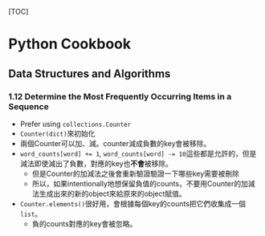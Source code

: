[TOC]

# Python Cookbook

## Data Structures and Algorithms

### 1.12 Determine the Most Frequently Occurring Items in a Sequence

* Prefer using `collections.Counter`
* `Counter(dict)`來初始化
* 兩個Counter可以加、減。counter減成負數的key會被移除。
* `word_counts[word] += 1`, `word_counts[word] -= 10`這些都是允許的，但是減法即使減出了負數，對應的key也**不會**被移除。
  * 但是Counter的加減法之後會重新驗證驗證一下哪些key需要被刪除
  * 所以，如果intentionally地想保留負值的counts，不要用Counter的加減法生成出來的新的object來給原來的object賦值。
* `Counter.elements()`很好用，會根據每個key的counts把它們收集成一個`list`。
  * 負的counts對應的key會被忽略。